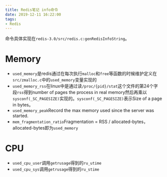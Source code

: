 ```yaml
---
title: Redis笔记 info命令
date: 2019-12-11 16:22:00
tags:
- Redis
---
```


命令具体实现在`redis-3.0/src/redis.c:genRedisInfoString`。

# Memory
* `used_memory`是redis通过在每次执行`malloc`和`free`等函数的时候维护定义在`src/zmalloc.c`中的`used_memory`变量实现的
* `used_memory_rss`在linux中是通过读`/proc/{pid}/stat`这个文件的第24个字段`rss`得到number of pages the process  in real memory然后再乘以`sysconf(_SC_PAGESIZE)`实现的。`sysconf(_SC_PAGESIZE)`表示Size of a page in bytes。
* `used_memory_peak`Record the max memory used since the server was started.
* `mem_fragmentation_ratio`Fragmentation = RSS / allocated-bytes，allocated-bytes即为`used_memory`

# CPU
* `used_cpu_user`调用`getrusage`得到的`ru_utime`
* `used_cpu_sys`调用`getrusage`得到的`ru_stime`